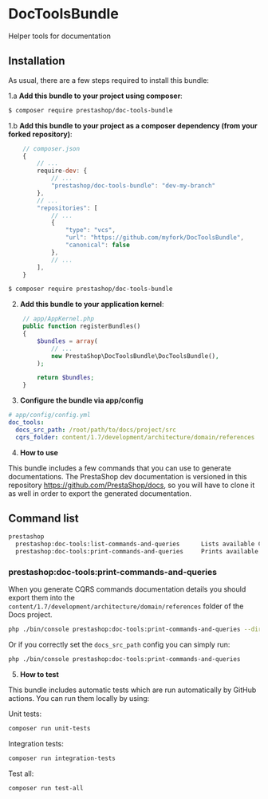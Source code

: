 # DocToolsBundle
Helper tools for documentation

## Installation

As usual, there are a few steps required to install this bundle:

1.a **Add this bundle to your project using composer**:

```bash
$ composer require prestashop/doc-tools-bundle
```

1.b **Add this bundle to your project as a composer dependency (from your forked repository)**:

```javascript
    // composer.json
    {
        // ...
        require-dev: {
            // ...
            "prestashop/doc-tools-bundle": "dev-my-branch"
        },
        // ...
        "repositories": [
            // ...
            {
                "type": "vcs",
                "url": "https://github.com/myfork/DocToolsBundle",
                "canonical": false
            },
            // ...
        ],
    }
```

```bash
$ composer require prestashop/doc-tools-bundle
```

2. **Add this bundle to your application kernel**:

```php
    // app/AppKernel.php
    public function registerBundles()
    {
        $bundles = array(
            // ...
            new PrestaShop\DocToolsBundle\DocToolsBundle(),
        );

        return $bundles;
    }
```

3. **Configure the bundle via app/config**

```yml
# app/config/config.yml
doc_tools:
  docs_src_path: /root/path/to/docs/project/src
  cqrs_folder: content/1.7/development/architecture/domain/references
```

4. **How to use**

This bundle includes a few commands that you can use to generate documentations. The PrestaShop dev documentation is
versioned in this repository https://github.com/PrestaShop/docs, so you will have to clone it as well in order to export
the generated documentation.

## Command list

```bash
prestashop
  prestashop:doc-tools:list-commands-and-queries      Lists available CQRS commands and queries
  prestashop:doc-tools:print-commands-and-queries     Prints available CQRS commands and queries to a file prepared for documentation
```

### prestashop:doc-tools:print-commands-and-queries

When you generate CQRS commands documentation details you should export them into the `content/1.7/development/architecture/domain/references` folder of the Docs project.

```bash
php ./bin/console prestashop:doc-tools:print-commands-and-queries --dir=/path/to/doc_project/src
```

Or if you correctly set the `docs_src_path` config you can simply run:

```bash
php ./bin/console prestashop:doc-tools:print-commands-and-queries
```

5. **How to test**

This bundle includes automatic tests which are run automatically by GitHub actions. You can run them locally by using:

Unit tests:
```bash
composer run unit-tests
```

Integration tests:
```bash
composer run integration-tests
```

Test all:
```bash
composer run test-all
```
